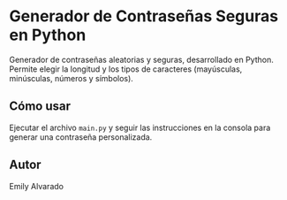 # Generador de Contraseñas Seguras en Python

Generador de contraseñas aleatorias y seguras, desarrollado en Python. Permite elegir la longitud y los tipos de caracteres (mayúsculas, minúsculas, números y símbolos).

## Cómo usar

Ejecutar el archivo `main.py` y seguir las instrucciones en la consola para generar una contraseña personalizada.

## Autor

Emily Alvarado